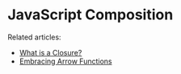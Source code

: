 # JavaScript Composition

Related articles:

- [What is a Closure?](https://medium.com/javascript-scene/master-the-javascript-interview-what-is-a-closure-b2f0d2152b36)
- [Embracing Arrow Functions](https://medium.com/javascript-scene/familiarity-bias-is-holding-you-back-its-time-to-embrace-arrow-functions-3d37e1a9bb75)
